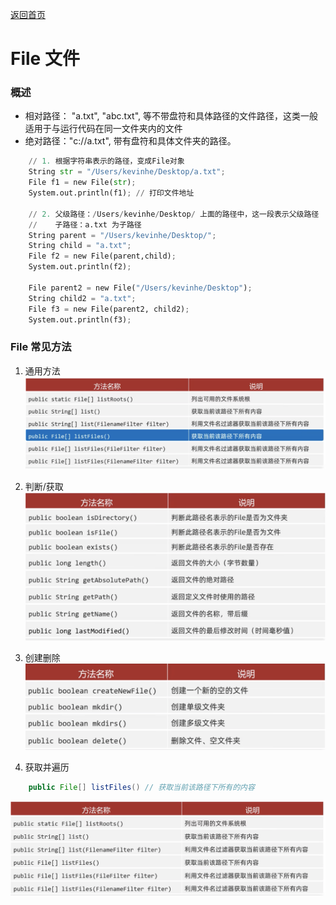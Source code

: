 [返回首页](./1.%20java学习目录.md)

# File 文件

### 概述
*   相对路径： "a.txt", "abc.txt", 等不带盘符和具体路径的文件路径，这类一般适用于与运行代码在同一文件夹内的文件
*   绝对路径："c://a.txt", 带有盘符和具体文件夹的路径。
```python
    // 1. 根据字符串表示的路径，变成File对象
    String str = "/Users/kevinhe/Desktop/a.txt";
    File f1 = new File(str);
    System.out.println(f1); // 打印文件地址

    // 2. 父级路径：/Users/kevinhe/Desktop/ 上面的路径中，这一段表示父级路径
    //    子路径：a.txt 为子路径
    String parent = "/Users/kevinhe/Desktop/";
    String child = "a.txt";
    File f2 = new File(parent,child);
    System.out.println(f2);

    File parent2 = new File("/Users/kevinhe/Desktop");
    String child2 = "a.txt";
    File f3 = new File(parent2, child2);
    System.out.println(f3); 
```

### File 常见方法
1. 通用方法
![](./image/1720505610077.png)

2. 判断/获取
![](./image/1720505610078.png)

3. 创建删除
![](./image/image%20copy.png)

4. 获取并遍历
```java
    public File[] listFiles() // 获取当前该路径下所有的内容
```
![](./image/image%20copy%202.png)

### 

